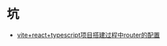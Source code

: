 # 坑
- [vite+react+typescript项目搭建过程中router的配置](https://github.com/murrrrphy/blog/issues/1#issue-1212024301)
